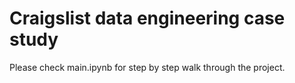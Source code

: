 # Craigslist data engineering case study
Please check main.ipynb for step by step walk through the project.